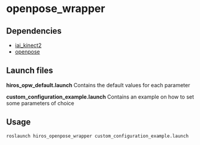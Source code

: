 # openpose_wrapper


## Dependencies
* [iai\_kinect2](https://github.com/code-iai/iai_kinect2)
* [openpose](https://github.com/CMU-Perceptual-Computing-Lab/openpose)


## Launch files
**hiros\_opw\_default.launch**
Contains the default values for each parameter

**custom\_configuration\_example.launch**
Contains an example on how to set some parameters of choice


## Usage
```
roslaunch hiros_openpose_wrapper custom_configuration_example.launch
